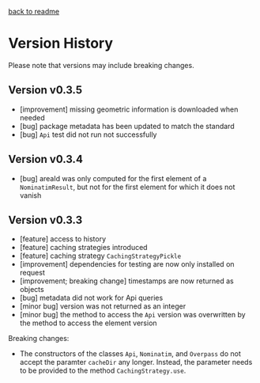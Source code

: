 [back to readme](../../)

# Version History

Please note that versions may include breaking changes.

## Version v0.3.5

* [improvement] missing geometric information is downloaded when needed
* [bug] package metadata has been updated to match the standard
* [bug] `Api` test did not run not successfully

## Version v0.3.4

* [bug] areaId was only computed for the first element of a `NominatimResult`, but not for the first element for which it does not vanish

## Version v0.3.3

* [feature] access to history
* [feature] caching strategies introduced
* [feature] caching strategy `CachingStrategyPickle`
* [improvement] dependencies for testing are now only installed on request
* [improvement; breaking change] timestamps are now returned as objects
* [bug] metadata did not work for Api queries
* [minor bug] version was not returned as an integer
* [minor bug] the method to access the `Api` version was overwritten by the method to access the element version

Breaking changes:

* The constructors of the classes `Api`, `Nominatim`, and `Overpass` do not accept the paramter `cacheDir` any longer.  Instead, the parameter needs to be provided to the method `CachingStrategy.use`.
